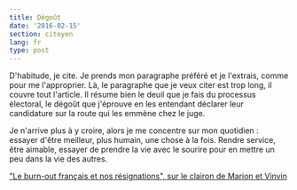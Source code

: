```yaml
---
title: Dégoût
date: '2016-02-15'
section: citoyen
lang: fr
type: post
---
```


D'habitude, je cite. Je prends mon paragraphe préféré et je l'extrais, comme pour me l'approprier. Là, le paragraphe que je veux citer est trop long, il couvre tout l'article. Il résume bien le deuil que je fais du processus électoral, le dégoût que j'éprouve en les entendant déclarer leur candidature sur la route qui les emmène chez le juge.

Je n'arrive plus à y croire, alors je me concentre sur mon quotidien : essayer d'être meilleur, plus humain, une chose à la fois. Rendre service, être aimable, essayer de prendre la vie avec le sourire pour en mettre un peu dans la vie des autres.

["Le burn-out français et nos résignations", sur le clairon de Marion et Vinvin](http://leclairon.tv/site/index.php/2016/02/11/le-burn-out-francais-et-nos-resignations/)
